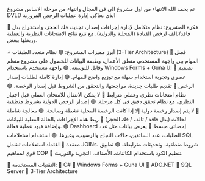 
تم بحمد الله الانتهاء من  اول مشروع الي في المجال وانتهاء من مرحلة الاساس مشروع DVLD الذي يحاكي إدارة عمليات الرخص المرورية

🧩 فكرة المشروع:
 نظام متكامل لإدارة إجراءات إصدار، تجديد، فك الحجز، واستخراج بدل فاقد/تالف لرخص القيادة (المحلية والدولية)، مع تتبع نتائج الامتحانات النظرية والعملية وربطها ببعض.

⭐ أبرز مميزات المشروع:
🟢 نظام متعدد الطبقات (3-Tier Architecture)
 🔹 فصل المهام بين واجهة المستخدم، منطق الأعمال، وطبقة البيانات للحصول على مشروع منظم وقابل للتوسعة.
🟢 واجهة مستخدم باستخدام Windows Forms + Guna UI
 🔹 تصميم عصري وتجربة استخدام سهلة مع توزيع واضح للمهام.
🟢 إدارة كاملة لطلبات إصدار الرخص
 🔹 تقديم طلبات جديدة، مراجعتها، والتحقق من الشروط قبل إصدار الرخصة.
🟢 نظام امتحانات نظري وعملي مترابط
 🔹 لا يمكن الانتقال للامتحان العملي قبل اجتياز النظري، مع نظام تحقق دقيق في كل مرحلة.
🟢 إصدار الرخص الدولية بشروط منطقية
 🔹 لا يتم إصدار رخصة دولية إلا إذا كانت الرخصة المحلية نشطة وصالحة.
🟢 معالجة شاملة لحالات (بدل فاقد / تالف / فك الحجز)
 🔹 ربط هذه الإجراءات بالحالة الفعلية للبيانات وإضافة قيود عملية فعالة.
🟢 Dashboard إحصائي مبسط
 🔹 يعرض بيانات مثل عدد الطلبات، عدد السائقين، حالات النجاح والرسوب، وغيرها.
🟢 استخدام استعلامات SQL معقدة
 🔹 اعتماد استعلامات تشمل JOINs، شروط منطقية، وتحديثات مترابطة.
🟢 تطبيق قوي لمفاهيم OOP
 🔹 تنظيم الكود باستخدام الكائنات، الأصناف، التجريد والتوريث.

🧰 التقنيات المستخدمة:
🔹 C#
🔹 Windows Forms + Guna UI
🔹 ADO.NET
🔹 SQL Server
🔹 3-Tier Architecture
